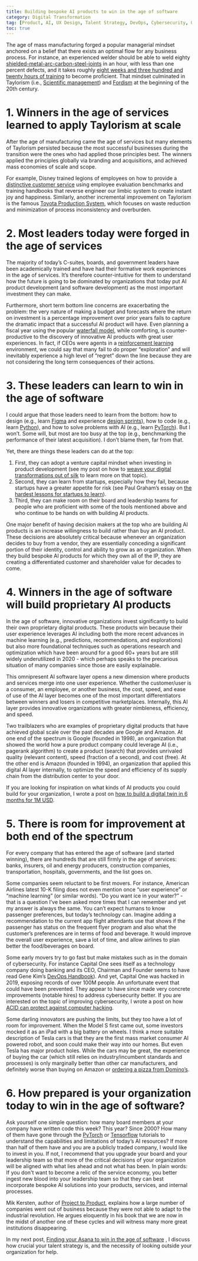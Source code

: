 ```yaml
---
title: Building bespoke AI products to win in the age of software
category: Digital Transformation
tag: [Product, AI, UX Design, Talent Strategy, DevOps, Cybersecurity, Outsourcing]
toc: true
---
```


The age of mass manufacturing forged a popular managerial mindset anchored on a belief that there exists an optimal flow for any business process. For instance, an experienced welder should be able to weld eighty [shielded-metal-arc-carbon-steel-joints](https://en.wikipedia.org/wiki/Shielded_metal_arc_welding) in an hour, with less than one percent defects, and it takes roughly [eight weeks and three hundred and twenty hours of training](http://www.advancedweldingschool.com/projects/smaw-plate/) to become proficient. That mindset culminated in Taylorism (i.e., [Scientific management](https://en.wikipedia.org/wiki/Scientific_management)) and [Fordism](https://en.wikipedia.org/wiki/Fordism) at the beginning of the 20th century. 

# 1. Winners in the age of services learned to apply Taylorism at scale

After the age of manufacturing came the age of services but many elements of Taylorism persisted because the most successful businesses during the transition were the ones who had applied those principles best. The winners applied the principles globally via branding and acquisitions, and achieved mass economies of scale and scope. 

For example, Disney trained legions of employees on how to provide a [distinctive customer service](https://www.disneyinstitute.com/about/expertise/customer-service/) using employee evaluation benchmarks and training handbooks that reverse engineer our limbic system to create instant joy and happiness. Similarly, another incremental improvement on Taylorism is the famous [Toyota Production System](https://en.wikipedia.org/wiki/Toyota_Production_System), which focuses on waste reduction and minimization of process inconsistency and overburden. 

# 2. Most leaders today were forged in the age of services

The majority of today’s C-suites, boards, and government leaders have been academically trained and have had their formative work experiences in the age of services. It’s therefore counter-intuitive for them to understand how the future is going to be dominated by organizations that today put AI product development (and software development) as the most important investment they can make. 

Furthermore, short term bottom line concerns are exacerbating the problem: the very nature of making a budget and forecasts where the return on investment is a percentage improvement over prior years fails to capture the dramatic impact that a successful AI product will have. Even planning a fiscal year using the popular [waterfall model](https://en.wikipedia.org/wiki/Waterfall_model), while comforting, is counter-productive to the discovery of innovative AI products with great user experiences. In fact, if CEOs were agents in a [reinforcement learning](https://en.wikipedia.org/wiki/Reinforcement_learning) environment, we could say that many fail to do proper “exploration” and will inevitably experience a high level of “regret” down the line because they are not considering the long term consequences of their actions.

# 3. These leaders can learn to win in the age of software

I could argue that those leaders need to learn from the bottom: how to design (e.g., learn [Figma](https://www.figma.com/) and experience [design sprints](https://www.gv.com/sprint/)), how to code (e.g., learn [Python](https://www.python.org/)), and how to solve problems with AI (e.g., learn [PyTorch](https://pytorch.org/)). But I won’t. Some will, but most are too busy at the top (e.g., benchmarking the performance of their latest acquisition). I don’t blame them, far from that.

Yet, there are things these leaders can do at the top:

1. First, they can adopt a venture capital mindset when investing in product development (see my post on how to [weave your digital transformations out of silk](https://blog.dannycastonguay.com/digital%20transformation/weave-your-dx-out-of-silk/) to learn more on that topic).
2. Second, they can learn from startups, especially how they fail, because startups have a greater appetite for risk (see Paul Graham’s essay on [the hardest lessons for startups to learn](http://paulgraham.com/startuplessons.html)). 
3. Third, they can make room on their board and leadership teams for people who are proficient with some of the tools mentioned above and who continue to be hands on with building AI products.

One major benefit of having decision makers at the top who are building AI products is an increase willingness to build rather than buy an AI product. These decisions are absolutely critical because whenever an organization decides to buy from a vendor, they are essentially conceding a significant portion of their identity, control and ability to grow as an organization. When they build bespoke AI products for which they own all of the IP, they are creating a differentiated customer and shareholder value for decades to come. 

# 4. Winners in the age of software will build proprietary AI products

In the age of software, innovative organizations invest significantly to build their own proprietary digital products. These products win because their user experience leverages AI including both the more recent advances in machine learning (e.g., predictions, recommendations, and explorations) but also more foundational techniques such as operations research and optimization which have been around for a good 60+ years but are still widely underutilized in 2020 - which perhaps speaks to the precarious situation of many companies since those are easily explainable. 

This omnipresent AI software layer opens a new dimension where products and services merge into one user experience. Whether the customer/user is a consumer, an employee, or another business, the cost, speed, and ease of use of the AI layer becomes one of the most important differentiators between winners and losers in competitive marketplaces. Internally, this AI layer provides innovative organizations with greater nimbleness, efficiency, and speed.

Two trailblazers who are examples of proprietary digital products that have achieved global scale over the past decades are Google and Amazon. At one end of the spectrum is Google (founded in 1998), an organization that showed the world how a pure product company could leverage AI (i.e., pagerank algorithm) to create a product (search) that provides unrivaled quality (relevant content), speed (fraction of a second), and cost (free). At the other end is Amazon (founded in 1994), an organization that applied this digital AI layer internally, to optimize the speed and efficiency of its supply chain from the distribution center to your door.

If you are looking for inspiration on what kinds of AI products you could build for your organization, I wrote a post on [how to build a digital twin in 6 months for 1M USD](https://blog.dannycastonguay.com/digital%20twin/deploy-a-digital-twin-in-6months-for-1MUSD/).

# 5. There is room for improvement at both end of the spectrum

For every company that has entered the age of software (and started winning), there are hundreds that are still firmly in the age of services: banks, insurers, oil and energy producers, construction companies, transportation, hospitals, governments, and the list goes on. 

Some companies seem reluctant to be first movers. For instance, American Airlines latest 10-K filing does not even mention once “user experience” or “machine learning” (or similar words). “Do you want ice in your water?” - that is a question I’ve been asked more times that I can remember and yet my answer is always the same. You can’t expect humans to know passenger preferences, but today’s technology can. Imagine adding a recommendation to the current app flight attendants use that shows if the passenger has status on the frequent flyer program and also what the customer’s preferences are in terms of food and beverage. It would improve the overall user experience, save a lot of time, and allow airlines to plan better the food/beverages on board.

Some early movers try to go fast but make mistakes such as in the domain of cybersecurity. For instance Capital One sees itself as a technology company doing banking and its CEO, Chairman and Founder seems to have read Gene Kim’s [DevOps Handbook](https://www.amazon.com/DevOps-Handbook-World-Class-Reliability-Organizations/dp/1942788002)). And yet, Capital One was hacked in 2019, exposing records of over 100M people. An unfortunate event that could have been prevented. They appear to have since made very concrete improvements (notable hires) to address cybersecurity better. If you are interested on the topic of improving cybersecurity, I wrote a post on how [ACID can protect against computer hacking](https://blog.dannycastonguay.com/digital%20transformation/you've-been-hacked-ACID-might-help/). 

Some darling innovators are pushing the limits, but they too have a lot of room for improvement. When the Model S first came out, some investors mocked it as an iPad with a big battery on wheels. I think a more suitable description of Tesla cars is that they are the first mass market consumer AI powered robot, and soon could make their way into our homes. But even Tesla has major product holes. While the cars may be great, the experience of buying the car (which still relies on industry/incumbent standards and processes) is only marginally better than other car manufacturers, and definitely worse than buying on Amazon or [ordering a pizza from Domino’s](https://www.fastcompany.com/3030869/how-dominos-became-a-tech-company). 

# 6. How prepared is your organization today to win in the age of software?

Ask yourself one simple question: how many board members at your company have written code this week? This year? Since 2000? How many of them have gone through the [PyTorch](https://pytorch.org/tutorials/) or [Tensorflow](https://www.tensorflow.org/tutorials) tutorials to understand the capabilities and limitations of today’s AI resources? If more than half of them have and you are a publicly traded company, I would like to invest in you. If not, I recommend that you upgrade your board and your leadership team so that more of the critical decisions of your organization will be aligned with what lies ahead and not what has been. In plain words: If you don't want to become a relic of the service economy, you better ingest new blood into your leadership team so that they can best incorporate bespoke AI solutions into your products, services, and internal processes.

Mik Kersten, author of [Project to Product](https://www.amazon.com/Project-Product-Survive-Disruption-Framework/dp/1942788398), explains how a large number of companies went out of business because they were not able to adapt to the industrial revolution. He argues eloquently in his book that we are now in the midst of another one of these cycles and will witness many more great institutions disappearing.

In my next post, [Finding your Asana to win in the age of software](https://blog.dannycastonguay.com/) , I discuss how crucial your talent strategy is, and the necessity of looking outside your organization for help.

